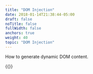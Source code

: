 ```yaml
---
title: "DOM Injection"
date: 2018-01-14T21:38:44-05:00
draft: false
noTitle: false
fullWidth: false
anchors: true
weight: 40
topic: "DOM Injection"
---
```


How to generate dynamic DOM content.

{{<cta for="learnvjs-roadmap">}}